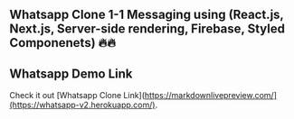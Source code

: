 ## Whatsapp Clone 1-1 Messaging using (React.js, Next.js, Server-side rendering, Firebase, Styled Componenets) 🔥🔥

## Whatsapp Demo Link

Check it out [Whatsapp Clone Link](https://markdownlivepreview.com/](https://whatsapp-v2.herokuapp.com/).

